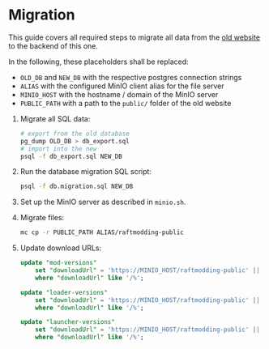 # Migration

This guide covers all required steps to migrate all data from the
[old website](https://github.com/raftmodding/website) to the backend of this
one.

In the following, these placeholders shall be replaced:

- `OLD_DB` and `NEW_DB` with the respective postgres connection strings
- `ALIAS` with the configured MinIO client alias for the file server
- `MINIO_HOST` with the hostname / domain of the MinIO server
- `PUBLIC_PATH` with a path to the `public/` folder of the old website

1.  Migrate all SQL data:
    ```bash
    # export from the old database
    pg_dump OLD_DB > db_export.sql
    # import into the new
    psql -f db_export.sql NEW_DB
    ```
2.  Run the database migration SQL script:
    ```bash
    psql -f db.migration.sql NEW_DB
    ```
3.  Set up the MinIO server as described in `minio.sh`.
4.  Migrate files:
    ```bash
    mc cp -r PUBLIC_PATH ALIAS/raftmodding-public
    ```
5.  Update download URLs:

    ```sql
    update "mod-versions"
        set "downloadUrl" = 'https://MINIO_HOST/raftmodding-public' || "downloadUrl"
        where "downloadUrl" like '/%';

    update "loader-versions"
        set "downloadUrl" = 'https://MINIO_HOST/raftmodding-public' || "downloadUrl"
        where "downloadUrl" like '/%';

    update "launcher-versions"
        set "downloadUrl" = 'https://MINIO_HOST/raftmodding-public' || "downloadUrl"
        where "downloadUrl" like '/%';
    ```
